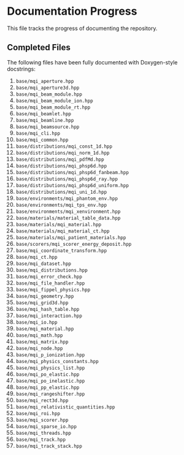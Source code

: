 # Documentation Progress

This file tracks the progress of documenting the repository.

## Completed Files

The following files have been fully documented with Doxygen-style docstrings:

1.  `base/mqi_aperture.hpp`
2.  `base/mqi_aperture3d.hpp`
3.  `base/mqi_beam_module.hpp`
4.  `base/mqi_beam_module_ion.hpp`
5.  `base/mqi_beam_module_rt.hpp`
6.  `base/mqi_beamlet.hpp`
7.  `base/mqi_beamline.hpp`
8.  `base/mqi_beamsource.hpp`
9.  `base/mqi_cli.hpp`
10. `base/mqi_common.hpp`
11. `base/distributions/mqi_const_1d.hpp`
12. `base/distributions/mqi_norm_1d.hpp`
13. `base/distributions/mqi_pdfMd.hpp`
14. `base/distributions/mqi_phsp6d.hpp`
15. `base/distributions/mqi_phsp6d_fanbeam.hpp`
16. `base/distributions/mqi_phsp6d_ray.hpp`
17. `base/distributions/mqi_phsp6d_uniform.hpp`
18. `base/distributions/mqi_uni_1d.hpp`
19. `base/environments/mqi_phantom_env.hpp`
20. `base/environments/mqi_tps_env.hpp`
21. `base/environments/mqi_xenvironment.hpp`
22. `base/materials/material_table_data.hpp`
23. `base/materials/mqi_material.hpp`
24. `base/materials/mqi_material_ct.hpp`
25. `base/materials/mqi_patient_materials.hpp`
26. `base/scorers/mqi_scorer_energy_deposit.hpp`
27. `base/mqi_coordinate_transform.hpp`
28. `base/mqi_ct.hpp`
29. `base/mqi_dataset.hpp`
30. `base/mqi_distributions.hpp`
31. `base/mqi_error_check.hpp`
32. `base/mqi_file_handler.hpp`
33. `base/mqi_fippel_physics.hpp`
34. `base/mqi_geometry.hpp`
35. `base/mqi_grid3d.hpp`
36. `base/mqi_hash_table.hpp`
37. `base/mqi_interaction.hpp`
38. `base/mqi_io.hpp`
39. `base/mqi_material.hpp`
40. `base/mqi_math.hpp`
41. `base/mqi_matrix.hpp`
42. `base/mqi_node.hpp`
43. `base/mqi_p_ionization.hpp`
44. `base/mqi_physics_constants.hpp`
45. `base/mqi_physics_list.hpp`
46. `base/mqi_po_elastic.hpp`
47. `base/mqi_po_inelastic.hpp`
48. `base/mqi_pp_elastic.hpp`
49. `base/mqi_rangeshifter.hpp`
50. `base/mqi_rect3d.hpp`
51. `base/mqi_relativistic_quantities.hpp`
52. `base/mqi_roi.hpp`
53. `base/mqi_scorer.hpp`
54. `base/mqi_sparse_io.hpp`
55. `base/mqi_threads.hpp`
56. `base/mqi_track.hpp`
57. `base/mqi_track_stack.hpp`
